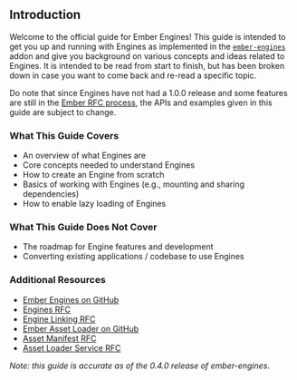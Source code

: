 ## Introduction

Welcome to the official guide for Ember Engines! This guide is intended to get you up and running with Engines as implemented in the [`ember-engines`](https://www.npmjs.com/package/ember-engines) addon and give you background on various concepts and ideas related to Engines. It is intended to be read from start to finish, but has been broken down in case you want to come back and re-read a specific topic.

Do note that since Engines have not had a 1.0.0 release and some features are still in the [Ember RFC process](https://github.com/emberjs/rfcs), the APIs and examples given in this guide are subject to change.

### What This Guide Covers

- An overview of what Engines are
- Core concepts needed to understand Engines
- How to create an Engine from scratch
- Basics of working with Engines (e.g., mounting and sharing dependencies)
- How to enable lazy loading of Engines

### What This Guide Does Not Cover

- The roadmap for Engine features and development
- Converting existing applications / codebase to use Engines

### Additional Resources

- [Ember Engines on GitHub](https://github.com/dgeb/ember-engines)
- [Engines RFC](https://github.com/emberjs/rfcs/pull/10)
- [Engine Linking RFC](https://github.com/emberjs/rfcs/pull/122)
- [Ember Asset Loader on GitHub](https://github.com/trentmwillis/ember-asset-loader)
- [Asset Manifest RFC](https://github.com/emberjs/rfcs/pull/153)
- [Asset Loader Service RFC](https://github.com/emberjs/rfcs/pull/158)

_Note: this guide is accurate as of the 0.4.0 release of ember-engines_.
